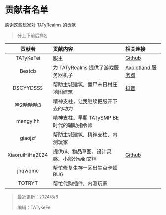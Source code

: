 # 贡献者名单

感谢这些玩家对 TATyRealms 的贡献

> 分上下前后排名

<!--不要太长，否则整理起来会乱-->

| 贡献者                | 贡献内容                                         | 相关连接                                                                                         |
| :---:                | :---                                             | :---                                                                                            |
| TATyKeFei            | 服主                                             | [<span class="icon-github"></span> Github](https://github.com/TATyKeFei)                         |
| Bestcb               | 为 TATyRealms 提供了游戏服务器机子                 | [Axolotland 服务器](https://www.mcax.cn/)                                                        |
| DSCYYDSSS            | 帮助主城建筑、僵尸末日村庄地图建筑                  | [<span class="icon-tiktok"></span>抖音](https://v.douyin.com/irXL9Pnt/)                          |
| 哈2哈哈哈3            | 精神支柱，让我继续把服开下去的动力                  |                                                                                                 |
| mengyihh             | 精神支柱、早期 TATySMP BE 时代的辅助指令师          |                                                                                                 |
| giaojzf              | 帮助主城建筑、精神支柱、内测玩家                    |                                                                                                 |
| XiaoruiHiHa2024      | 提供ui、物品草图、设计灵感、小部分wiki文档          | [<span class="icon-github"></span> Github](https://github.com/Xrui875)                          |
| jhqwqmc              | 帮忙修复生存一区出生点卡顿 BUG                     |                                                                                                 |
| TOTRYT               | 帮忙代购插件、内测玩家                             |                                                                                                 |

> 最近更新：2024/8/8
>
> 编辑：TATyKeFei